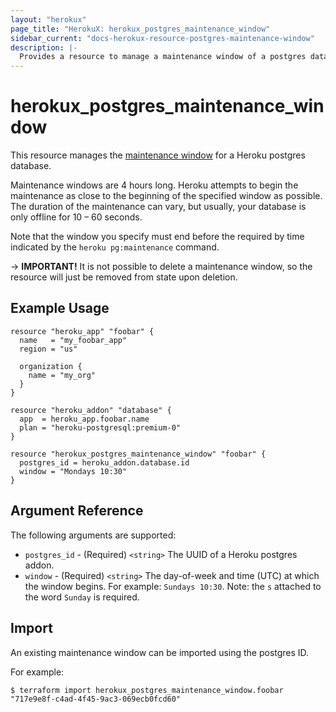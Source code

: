 ```yaml
---
layout: "herokux"
page_title: "HerokuX: herokux_postgres_maintenance_window"
sidebar_current: "docs-herokux-resource-postgres-maintenance-window"
description: |-
  Provides a resource to manage a maintenance window of a postgres database
---
```


# herokux\_postgres\_maintenance\_window

This resource manages the [maintenance window](https://devcenter.heroku.com/articles/heroku-postgres-maintenance)
for a Heroku postgres database.

Maintenance windows are 4 hours long. Heroku attempts to begin the maintenance as close to the beginning of the specified window as possible.
The duration of the maintenance can vary, but usually, your database is only offline for 10 – 60 seconds.

Note that the window you specify must end before the required by time indicated by the `heroku pg:maintenance` command.

-> **IMPORTANT!**
It is not possible to delete a maintenance window, so the resource will just be removed from state upon deletion.

## Example Usage

```hcl-terraform
resource "heroku_app" "foobar" {
  name   = "my_foobar_app"
  region = "us"

  organization {
    name = "my_org"
  }
}

resource "heroku_addon" "database" {
  app  = heroku_app.foobar.name
  plan = "heroku-postgresql:premium-0"
}

resource "herokux_postgres_maintenance_window" "foobar" {
  postgres_id = heroku_addon.database.id
  window = "Mondays 10:30"
}
```

## Argument Reference

The following arguments are supported:

* `postgres_id` - (Required) `<string>` The UUID of a Heroku postgres addon.
* `window` - (Required) `<string>` The day-of-week and time (UTC) at which the window begins.
For example: `Sundays 10:30`. Note: the `s` attached to the word `Sunday` is required.

## Import

An existing maintenance window can be imported using the postgres ID.

For example:

```shell script
$ terraform import herokux_postgres_maintenance_window.foobar "717e9e8f-c4ad-4f45-9ac3-069ecb0fcd60"
```
